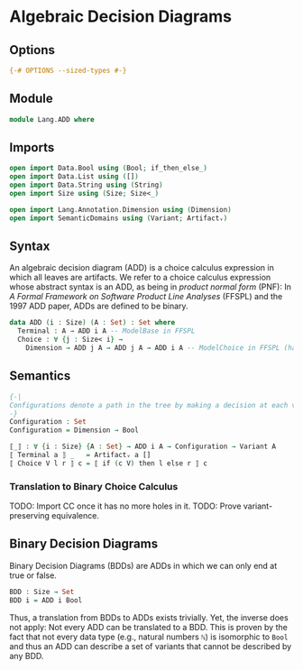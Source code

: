 # Algebraic Decision Diagrams

## Options

```agda
{-# OPTIONS --sized-types #-}
```

## Module

```agda
module Lang.ADD where
```

## Imports

```agda
open import Data.Bool using (Bool; if_then_else_)
open import Data.List using ([])
open import Data.String using (String)
open import Size using (Size; Size<_)

open import Lang.Annotation.Dimension using (Dimension)
open import SemanticDomains using (Variant; Artifactᵥ)
```

## Syntax

An algebraic decision diagram (ADD) is a choice calculus expression in which all leaves are artifacts.
We refer to a choice calculus expression whose abstract syntax is an ADD, as being in _product normal form_ (PNF):
In _A Formal Framework on Software Product Line Analyses_ (FFSPL) and the 1997 ADD paper, ADDs are defined to be binary.

```agda
data ADD (i : Size) (A : Set) : Set where
  Terminal : A → ADD i A -- ModelBase in FFSPL
  Choice : ∀ {j : Size< i} →
    Dimension → ADD j A → ADD j A → ADD i A -- ModelChoice in FFSPL (has a presence condition here instead of a dimension)
```

## Semantics

```agda
{-|
Configurations denote a path in the tree by making a decision at each variable to select a certain terminal at the end.
-}
Configuration : Set
Configuration = Dimension → Bool

⟦_⟧ : ∀ {i : Size} {A : Set} → ADD i A → Configuration → Variant A
⟦ Terminal a ⟧ _   = Artifactᵥ a []
⟦ Choice V l r ⟧ c = ⟦ if (c V) then l else r ⟧ c
```

### Translation to Binary Choice Calculus

TODO: Import CC once it has no more holes in it.
TODO: Prove variant-preserving equivalence.

## Binary Decision Diagrams

Binary Decision Diagrams (BDDs) are ADDs in which we can only end at true or false.

```agda
BDD : Size → Set
BDD i = ADD i Bool
```

Thus, a translation from BDDs to ADDs exists trivially.
Yet, the inverse does not apply:
Not every ADD can be translated to a BDD.
This is proven by the fact that not every data type (e.g., natural numbers `ℕ`) is isomorphic to `Bool` and thus an ADD can describe a set of variants that cannot be described by any BDD.

